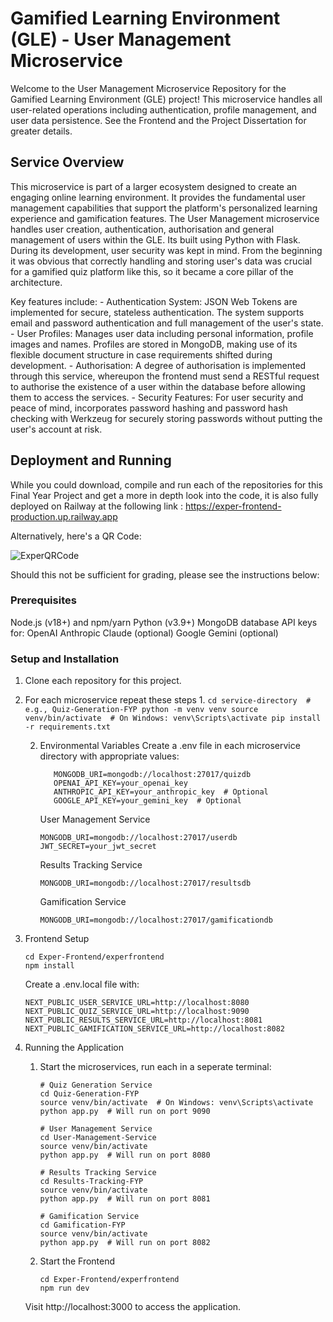 # Gamified Learning Environment (GLE) - User Management Microservice
Welcome to the User Management Microservice Repository for the Gamified Learning Environment (GLE) project! This microservice handles all user-related operations including authentication, profile management, and user data persistence. See the Frontend and the Project Dissertation for greater details.

## Service Overview
This microservice is part of a larger ecosystem designed to create an engaging online learning environment. It provides the fundamental user management capabilities that support the platform's personalized learning experience and gamification features.
The User Management microservice handles user creation, authentication, authorisation and general management of users within the GLE. Its built using Python with Flask. During its development, user security was kept in mind. From the beginning it was obvious that correctly handling and storing user's data was crucial for a gamified quiz platform like this, so it became a core pillar of the architecture. 

Key features include: 
    - Authentication System: JSON Web Tokens are implemented for secure, stateless authentication. The system supports email and password authentication and full management of the user's state. 
    - User Profiles: Manages user data including personal information, profile images and names. Profiles are stored in MongoDB, making use of its flexible document structure in case requirements shifted during development.
    - Authorisation: A degree of authorisation is implemented through this service, whereupon the frontend must send a RESTful request to authorise the existence of a user within the database before allowing them to access the services. 
    - Security Features: For user security and peace of mind, incorporates password hashing and password hash checking with Werkzeug for securely storing passwords without putting the user's account at risk. 

## Deployment and Running
While you could download, compile and run each of the repositories for this Final Year Project and get a more in depth look into the code, it is also fully deployed on Railway at the following link : https://exper-frontend-production.up.railway.app

Alternatively, here's a QR Code: 

![ExperQRCode](https://github.com/user-attachments/assets/57795718-9c35-462c-b257-03cf354f5bd4)

Should this not be sufficient for grading, please see the instructions below: 

### Prerequisites
Node.js (v18+) and npm/yarn
Python (v3.9+)
MongoDB database
API keys for:
OpenAI
Anthropic Claude (optional)
Google Gemini (optional)

### Setup and Installation
1. Clone each repository for this project.
2. For each microservice repeat these steps
      1. 
         ```
         cd service-directory  # e.g., Quiz-Generation-FYP
         python -m venv venv
         source venv/bin/activate  # On Windows: venv\Scripts\activate
         pip install -r requirements.txt
         ```
         
      2. Environmental Variables
         Create a .env file in each microservice directory with appropriate values:
         ```
            MONGODB_URI=mongodb://localhost:27017/quizdb
            OPENAI_API_KEY=your_openai_key
            ANTHROPIC_API_KEY=your_anthropic_key  # Optional
            GOOGLE_API_KEY=your_gemini_key  # Optional
         ```
         User Management Service
         ```
         MONGODB_URI=mongodb://localhost:27017/userdb
         JWT_SECRET=your_jwt_secret
         ```

         Results Tracking Service
         ```
         MONGODB_URI=mongodb://localhost:27017/resultsdb
         ```
         Gamification Service
         ```
         MONGODB_URI=mongodb://localhost:27017/gamificationdb
         ```

3. Frontend Setup
      ```
      cd Exper-Frontend/experfrontend
      npm install
      ```
      Create a .env.local file with:
      ```
      NEXT_PUBLIC_USER_SERVICE_URL=http://localhost:8080
      NEXT_PUBLIC_QUIZ_SERVICE_URL=http://localhost:9090
      NEXT_PUBLIC_RESULTS_SERVICE_URL=http://localhost:8081
      NEXT_PUBLIC_GAMIFICATION_SERVICE_URL=http://localhost:8082
      ```

4. Running the Application
   1. Start the microservices, run each in a seperate terminal:
      ```
      # Quiz Generation Service
      cd Quiz-Generation-FYP
      source venv/bin/activate  # On Windows: venv\Scripts\activate
      python app.py  # Will run on port 9090
      
      # User Management Service
      cd User-Management-Service
      source venv/bin/activate
      python app.py  # Will run on port 8080
      
      # Results Tracking Service
      cd Results-Tracking-FYP
      source venv/bin/activate
      python app.py  # Will run on port 8081
      
      # Gamification Service
      cd Gamification-FYP
      source venv/bin/activate
      python app.py  # Will run on port 8082
      ```
   2. Start the Frontend
      ```
      cd Exper-Frontend/experfrontend
      npm run dev
      ```
   Visit http://localhost:3000 to access the application.
